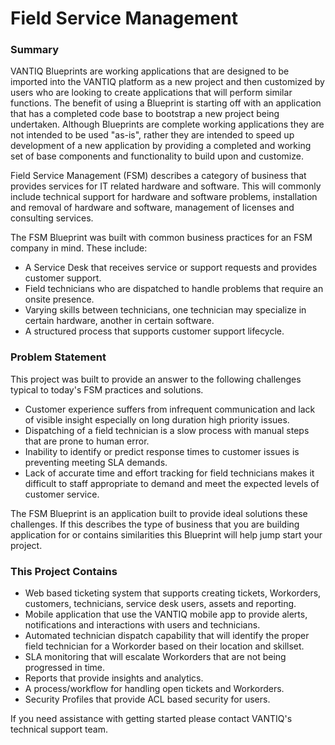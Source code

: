 # Field Service Management
### Summary

VANTIQ Blueprints are working applications that are designed to be imported into the VANTIQ platform as a new project and then customized by users who are looking to create applications that will perform similar functions. The benefit of using a Blueprint is starting off with an application that has a completed code base to bootstrap a new project being undertaken. Although Blueprints are complete working applications they are not intended to be used "as-is", rather they are intended to speed up development of a new application by providing a completed and working set of base components and functionality to build upon and customize. 

Field Service Management (FSM) describes a category of business that provides services for IT related hardware and software. This will commonly include technical support for hardware and software problems, installation and removal of hardware and software, management of licenses and consulting services. 

The FSM Blueprint was built with common business practices for an FSM company in mind. These include:

*	A Service Desk that receives service or support requests and provides customer support.
*	Field technicians who are dispatched to handle problems that require an onsite presence. 
*	Varying skills between technicians, one technician may specialize in certain hardware, another in certain software. 
*	A structured process that supports customer support lifecycle.  

### Problem Statement

This project was built to provide an answer to the following challenges typical to today's FSM practices and solutions.

*	Customer experience suffers from infrequent communication and lack of visible insight especially on long duration high priority issues. 
*	Dispatching of a field technician is a slow process with manual steps that are prone to human error.
*	Inability to identify or predict response times to customer issues is preventing meeting SLA demands. 
*	Lack of accurate time and effort tracking for field technicians makes it difficult to staff appropriate to demand and meet the expected levels of customer service. 

The FSM Blueprint is an application built to provide ideal solutions these challenges. If this describes the type of business that you are building application for or contains similarities this Blueprint will help jump start your project. 

### This Project Contains

*	Web based ticketing system that supports creating tickets, Workorders, customers, technicians, service desk users, assets and reporting. 
*	Mobile application that use the VANTIQ mobile app to provide alerts, notifications and interactions with users and technicians. 
*	Automated technician dispatch capability that will identify the proper field technician for a Workorder based on their location and skillset. 
*	SLA monitoring that will escalate Workorders that are not being progressed in time.
*	Reports that provide insights and analytics. 
*	A process/workflow for handling open tickets and Workorders. 
*	Security Profiles that provide ACL based security for users. 

If you need assistance with getting started please contact VANTIQ's technical support team. 

